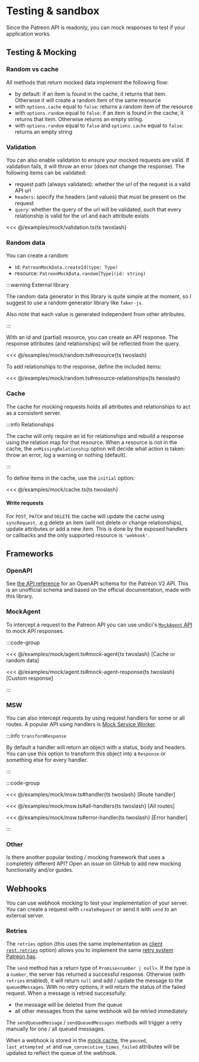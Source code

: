 # Testing & sandbox

Since the Patreon API is readonly, you can mock responses to test if your application works.

## Testing & Mocking

### Random vs cache

All methods that return mocked data implement the following flow:

- by default: if an item is found in the cache, it returns that item. Otherwise it will create a random item of the same resource
- with `options.cache` equal to `false`: returns a random item of the resource
- with `options.random` equal to `false`: if an item is found in the cache, it returns that item. Otherwise returns an empty string.
- with `options.random` equal to `false` and `options.cache` equal to `false`: returns an empty string

### Validation

You can also enable validation to ensure your mocked requests are valid. If validation fails, it will throw an error (does not change the response). The following items can be validated:

- request path (always validated): whether the url of the request is a valid API url
- `headers`: specify the headers (and values) that must be present on the request
- `query`: whether the query of the url will be validated, such that every relationship is valid for the url and each attribute exists

<<< @/examples/mock/validation.ts{ts twoslash}

### Random data

You can create a random:

- id: `PatreonMockData.createId(type: Type)`
- resource: `PatreonMockData.random[Type](id: string)`

:::warning External library

The random data generator in this library is quite simple at the moment, so I suggest to use a random generator library like `faker-js`.

Also note that each value is generated independent from other attributes.

:::

With an id and (partial) resource, you can create an API response.
The response attributes (and relationships) will be reflected from the query.

<<< @/examples/mock/random.ts#resource{ts twoslash}

To add relationships to the response, define the included items:

<<< @/examples/mock/random.ts#resource-relationships{ts twoslash}

### Cache

The cache for mocking requests holds all attributes and relationships to act as a consistent server.

:::info Relationships

The cache will only require an id for relationships and rebuild a response using the relation map for that resource.
When a resource is not in the cache, the `onMissingRelationship` option will decide what action is taken: throw an error, log a warning or nothing (default).

:::

To define items in the cache, use the `initial` option:

<<< @/examples/mock/cache.ts{ts twoslash}

#### Write requests

For `POST`, `PATCH` and `DELETE` the cache will update the cache using `syncRequest`, .e.g delete an item (will not delete or change relationships), update attributes or add a new item. This is done by the exposed handlers or callbacks and the only supported resource is `'webhook'`.

## Frameworks

### OpenAPI

See [the API reference](https://patreon.apidocumentation.com/v2-stable/reference) for an OpenAPI schema for the Patreon V2 API.
This is an unofficial schema and based on the official documentation, made with this library.

### MockAgent

To intercept a request to the Patreon API you can use undici's [`MockAgent` API](https://undici.nodejs.org/#/docs/api/MockAgent) to mock API responses.

:::code-group

<<< @/examples/mock/agent.ts#mock-agent{ts twoslash} [Cache or random data]

<<< @/examples/mock/agent.ts#mock-agent-response{ts twoslash} [Custom response]

:::

### MSW

You can also intercept requests by using request handlers for some or all routes. A popular API using handlers is [Mock Service Worker](https://mswjs.io/docs/getting-started).

:::info `transformResponse`

By default a handler will return an object with a status, body and headers. You can use this option to transform this object into a `Response` or something else for every handler.

:::

:::code-group

<<< @/examples/mock/msw.ts#handler{ts twoslash} [Route handler]

<<< @/examples/mock/msw.ts#all-handlers{ts twoslash} [All routes]

<<< @/examples/mock/msw.ts#error-handler{ts twoslash} [Error handler]

:::

### Other

Is there another popular testing / mocking framework that uses a completely different API? Open an issue on GitHub to add new mocking functionality and/or guides.

## Webhooks

You can use webhook mocking to test your implementation of your server. You can create a request with `createRequest` or send it with `send` to an external server.

### Retries

The `retries` option (this uses the same implementation as [client `rest.retries`](../configuration#restretries) option) allows you to implement the same [retry system Patreon has](https://docs.patreon.com/#robust-retries).

The `send` method has a return type of `Promise<number | null>`. If the type is a `number`, the server has returned a successful response. Otherwise (with `retries` enabled), it will return `null` and add / update the message to the `queuedMessages`. With no retry options, it will return the status of the failed request. When a message is retried successfully:

- the message will be deleted from the queue
- all other messages from the same webhook will be retried immediately

The `sendQueuedMessage` / `sendQueuedMessages` methods will trigger a retry manually for one / all queued messages.

When a webhook is stored in the [mock cache](#cache), the `paused`, `last_attempted_at` and `num_consecutive_times_failed` attributes will be updated to reflect the queue of the webhook.
